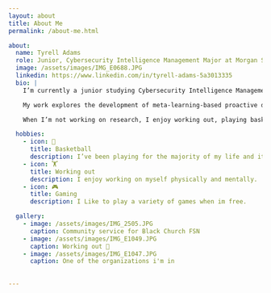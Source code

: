 ```yaml
---
layout: about
title: About Me
permalink: /about-me.html

about:
  name: Tyrell Adams
  role: Junior, Cybersecurity Intelligence Management Major at Morgan State University 
  image: /assets/images/IMG_E0688.JPG
  linkedin: https://www.linkedin.com/in/tyrell-adams-5a3013335
  bio: |
    I’m currently a junior studying Cybersecurity Intelligence Management at Morgan State University in Baltimore, Maryland. I expect to graduate in 2027.

    My work explores the development of meta-learning-based proactive defence systems in order to predict unforeseen adversarial attacks.

    When I’m not working on research, I enjoy working out, playing basketball, gaming during my free time, and I like to partake in community service usually within my organizations.

  hobbies:
    - icon: 🏀
      title: Basketball
      description: I’ve been playing for the majority of my life and it's one of my main passions.
    - icon: 🏋️
      title: Working out
      description: I enjoy working on myself physically and mentally.
    - icon: 🎮
      title: Gaming
      description: I Like to play a variety of games when im free.

  gallery:
    - image: /assets/images/IMG_2505.JPG
      caption: Community service for Black Church FSN
    - image: /assets/images/IMG_E1049.JPG
      caption: Working out 💪
    - image: /assets/images/IMG_E1047.JPG
      caption: One of the organizations i'm in
    
    
---
```

